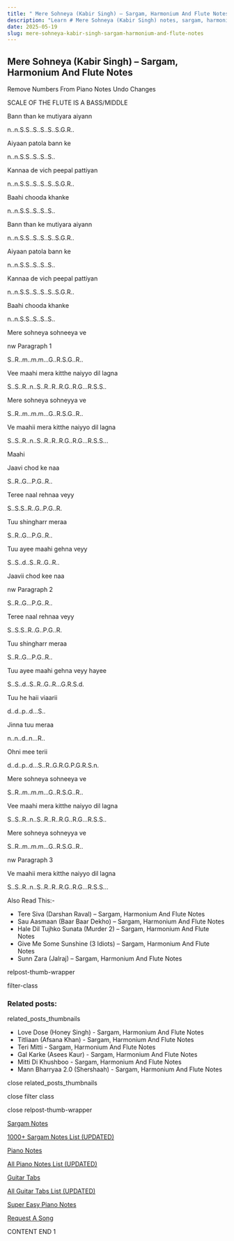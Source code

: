 ```yaml
---
title: " Mere Sohneya (Kabir Singh) – Sargam, Harmonium And Flute Notes"
description: "Learn # Mere Sohneya (Kabir Singh) notes, sargam, harmonium notations and flute notes. Easy step-by-step tutorial for beginners."
date: 2025-05-19
slug: mere-sohneya-kabir-singh-sargam-harmonium-and-flute-notes
---
```


## Mere Sohneya (Kabir Singh) – Sargam, Harmonium And Flute Notes

Remove Numbers From Piano Notes
Undo Changes

SCALE OF THE FLUTE IS A BASS/MIDDLE

Bann than ke mutiyara aiyann

n..n.S.S..S..S..S..S.G.R..

Aiyaan patola bann ke

n..n.S.S..S..S..S..

Kannaa de vich peepal pattiyan

n..n.S.S..S..S..S..S.G.R..

Baahi chooda khanke

n..n.S.S..S..S..S..

Bann than ke mutiyara aiyann

n..n.S.S..S..S..S..S.G.R..

Aiyaan patola bann ke

n..n.S.S..S..S..S..

Kannaa de vich peepal pattiyan

n..n.S.S..S..S..S..S.G.R..

Baahi chooda khanke

n..n.S.S..S..S..S..

Mere sohneya sohneeya ve

nw Paragraph 1

S..R..m..m.m…G..R.S.G..R..

Vee maahi mera kitthe naiyyo dil lagna

S..S..R..n..S..R..R..R.G..R.G…R.S.S..

Mere sohneya sohneyya ve

S..R..m..m.m…G..R.S.G..R..

Ve maahii mera kitthe naiyyo dil lagna

S..S..R..n..S..R..R..R.G..R.G…R.S.S…

Maahi

Jaavi chod ke naa

S..R..G…P.G..R..

Teree naal rehnaa veyy

S..S.S..R..G..P.G..R.

Tuu shingharr meraa

S..R..G…P.G..R..

Tuu ayee maahi gehna veyy

S..S..d..S..R..G..R..

Jaavii chod kee naa

nw Paragraph 2

S..R..G…P.G..R..

Teree naal rehnaa veyy

S..S.S..R..G..P.G..R.

Tuu shingharr meraa

S..R..G…P.G..R..

Tuu ayee maahi gehna veyy hayee

S..S..d..S..R..G..R…G.R.S.d.

Tuu he haii viaarii

d..d..p..d…S..

Jinna tuu meraa

n..n..d..n…R..

Ohni mee terii

d..d..p..d…S..R..G.R.G.P.G.R.S.n.

Mere sohneya sohneeya ve

S..R..m..m.m…G..R.S.G..R..

Vee maahi mera kitthe naiyyo dil lagna

S..S..R..n..S..R..R..R.G..R.G…R.S.S..

Mere sohneya sohneyya ve

S..R..m..m.m…G..R.S.G..R..

nw Paragraph 3

Ve maahii mera kitthe naiyyo dil lagna

S..S..R..n..S..R..R..R.G..R.G…R.S.S…

Also Read This:-

- Tere Siva (Darshan Raval) – Sargam, Harmonium And Flute Notes
- Sau Aasmaan (Baar Baar Dekho) – Sargam, Harmonium And Flute Notes
- Hale Dil Tujhko Sunata (Murder 2) – Sargam, Harmonium And Flute Notes
- Give Me Some Sunshine (3 Idiots) – Sargam, Harmonium And Flute Notes
- Sunn Zara (Jalraj) – Sargam, Harmonium And Flute Notes

relpost-thumb-wrapper

filter-class

### Related posts:

related_posts_thumbnails

- Love Dose (Honey Singh) - Sargam, Harmonium And Flute Notes
- Titliaan (Afsana Khan) - Sargam, Harmonium And Flute Notes
- Teri Mitti - Sargam, Harmonium And Flute Notes
- Gal Karke (Asees Kaur) - Sargam, Harmonium And Flute Notes
- Mitti Di Khushboo - Sargam, Harmonium And Flute Notes
- Mann Bharryaa 2.0 (Shershaah) - Sargam, Harmonium And Flute Notes

close related_posts_thumbnails

close filter class

close relpost-thumb-wrapper

[Sargam Notes](/sargam-notes.html)

[1000+ Sargam Notes List (UPDATED)](/all-songs-list-sargam-notes.html)

[Piano Notes](/piano-notes.html)

[All Piano Notes List (UPDATED)](/all-songs-list-piano-notes.html)

[Guitar Tabs](/guitar-tabs.html)

[All Guitar Tabs List (UPDATED)](/all-songs-list-guitar-tabs.html)

[Super Easy Piano Notes](https://studywall.in/)

[Request A Song](/request-a-song.html)

CONTENT END 1
